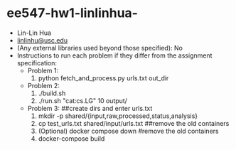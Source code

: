 # ee547-hw1-linlinhua-

- Lin-Lin Hua
- linlinhu@usc.edu
- (Any external libraries used beyond those specified): No
- Instructions to run each problem if they differ from the assignment specification:
  - Problem 1: 
    1. python fetch_and_process.py urls.txt out_dir
  - Problem 2:
    1. ./build.sh
    2. ./run.sh "cat:cs.LG" 10 output/
  - Problem 3:
    ##create dirs and enter urls.txt
    1. mkdir -p shared/{input,raw,processed,status,analysis}
    2. cp test_urls.txt shared/input/urls.txt
    ##remove the old containers
    4. (Optional) docker compose down #remove the old containers
    5. docker-compose build



